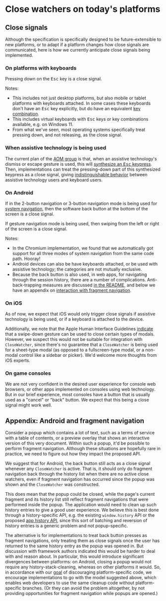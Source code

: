 # Close watchers on today's platforms

## Close signals

Although the specification is specifically designed to be future-extensible to new platforms, or to adapt if a platform changes how close signals are communicated, here is how we currently anticipate close signals being implemented.

### On platforms with keyboards

Pressing down on the <kbd>Esc</kbd> key is a close signal.

Notes:

* This includes not just desktop platforms, but also mobile or tablet platforms with keyboards attached. In some cases these keyboards don't have an <kbd>Esc</kbd> key explicitly, but do have an equivalent [key combination](https://osxdaily.com/2019/04/12/how-type-escape-key-ipad/).
* This includes virtual keyboards with <kbd>Esc</kbd> keys or key combinations available, e.g. on Windows 11.
* From what we've seen, most operating systems specifically treat pressing down, and not releasing, as the close signal.

### When assistive technology is being used

The current plan of the [AOM group](https://github.com/WICG/aom) is that, when an assistive technology's dismiss or escape gesture is used, this will [synthesize an <kbd>Esc</kbd> keypress](https://github.com/WICG/aom/blob/gh-pages/explainer.md#user-action-events-from-assistive-technology). Then, implementations can treat the pressing-down part of this synthesized keypress as a close signal, giving [indistinguishable behavior](https://w3ctag.github.io/design-principles/#do-not-expose-use-of-assistive-tech) between assistive technology users and keyboard users.

### On Android

If in the 2-button navigation or 3-button navigation mode is being used for [system navigation](https://support.google.com/android/answer/9079644?hl=en), then the software back button at the bottom of the screen is a close signal.

If gesture navigation mode is being used, then swiping from the left or right of the screen is a close signal.

Notes:

* In the Chromium implementation, we found that we automatically got support for all three modes of system navigation from the same code path. Hooray!
* Android devices can also be have keyboards attached, or be used with assistive technology; the categories are not mutually exclusive.
* Because the back button is also used, in web apps, for navigating through the session history, there are a number of complications. Anti-back-trapping measures are discussed [in the README](./README.md#abuse-analysis), and below we have an appendix on [interaction with fragment navigation](#appendix-android-and-fragment-navigation).

### On iOS

As of now, we expect that iOS would only trigger close signals if assistive technology is being used, or if a keyboard is attached to the device.

Additionally, we note that the Apple Human Interface Guidelines [indicate](https://developer.apple.com/design/human-interface-guidelines/ios/app-architecture/modality/) that a swipe-down gesture can be used to close certain types of modals. However, we suspect this would not be suitable for integration with `CloseWatcher`, since there's no guarantee that a `CloseWatcher` is being used for a sheet-type modal (as opposed to a fullscreen-type modal, or a non-modal control like a sidebar or picker). We'd welcome more thoughts from iOS experts.

### On game consoles

We are not very confident in the desired user experience for console web browsers, or other apps implemented on consoles using web technology. But in our brief experience, most consoles have a button that is usually used as a "cancel" or "back" button. We expect that this being a close signal might work well.

## Appendix: Android and fragment navigation

Consider a popup which contains a lot of text, such as a terms of service with a table of contents, or a preview overlay that shows an interactive version of this very document. Within such a popup, it'd be possible to perform fragment navigation. Although these situations are hopefully rare in practice, we need to figure out how they impact the proposed API.

We suggest that for Android, the back button still acts as a close signal whenever any `CloseWatcher` is active. That is, it should only do fragment navigation back through the history list when there are no active close watchers, even if fragment navigation has occurred since the popup was shown and the `CloseWatcher` was constructed.

This does mean that the popup could be closed, while the page's current fragment and its history list still reflect fragment navigations that were performed inside the popup. The application would need to clean up such history entries to give a good user experience. We believe this is best done through a history-specific API, e.g. the existing `window.history` API or the proposed [app history API](https://github.com/WICG/app-history), since this sort of batching and reversion of history entries is a generic problem and not popup-specific.

The alternative is for implementations to treat back button presses as fragment navigations, only treating them as close signals once the user has returned to the same history entry as the popup was opened in. But discussion with framework authors indicated this would be harder to deal with and reason about. In particular, this would introduce significant divergences between platforms: on Android, closing a popup would not require any history-stack-cleaning, whereas on other platforms it would. So, in accordance with our [goal](./README.md#goals) of discouraging platform-specific code, we encourage implementations to go with the model suggested above, which enables web developers to use the same cleanup code without platform-specific branches. (Or they can avoid the problem altogether, by not providing opportunities for fragment navigation while popups are opened.)
